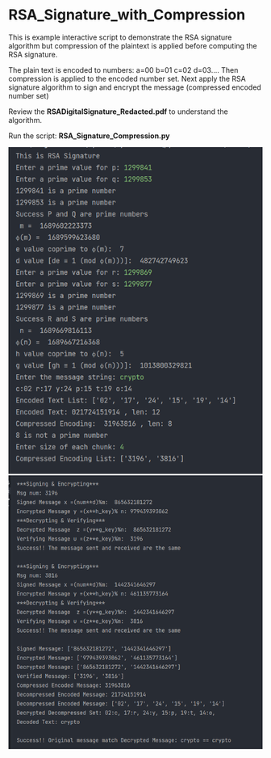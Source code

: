 # RSA_Signature_with_Compression

This is example interactive script to demonstrate the RSA signature algorithm but compression of the plaintext is applied before computing the RSA signature.

The plain text is encoded to numbers: a=00 b=01 c=02 d=03....
Then compression is applied to the encoded number set. Next apply the RSA signature algorithm to sign and encrypt the message (compressed encoded number set)

Review the **RSADigitalSignature_Redacted.pdf** to understand the algorithm.

Run the script: **RSA_Signature_Compression.py**

![alt text](https://github.com/Nishaant215/RSA_Signature_with_Compression/blob/main/RSA_Signature_Part1.png)
![alt text](https://github.com/Nishaant215/RSA_Signature_with_Compression/blob/main/RSA_Signature_Part2.png)

